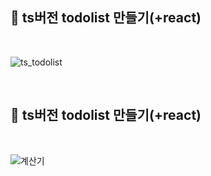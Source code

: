 ## 📝 ts버전 todolist 만들기(+react)
<br/>

![ts_todolist](https://user-images.githubusercontent.com/64053930/207789391-91b46d45-367b-4b8c-9bb9-dfa8b70bd9f0.gif)

<br/>

## 📝 ts버전 todolist 만들기(+react)

<br/>

![계산기](https://user-images.githubusercontent.com/64053930/208041716-23f90015-05de-4261-98c5-5978a94fa8d7.gif)
